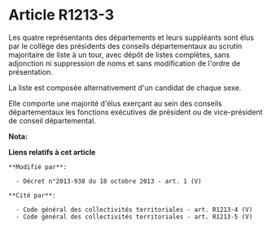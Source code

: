 # Article R1213-3

Les quatre représentants des départements et leurs suppléants sont élus par le collège des présidents des conseils
départementaux au scrutin majoritaire de liste à un tour, avec dépôt de listes complètes, sans adjonction ni suppression de
noms et sans modification de l'ordre de présentation. 

La liste est composée alternativement d'un candidat de chaque sexe. 

Elle comporte une majorité d'élus exerçant au sein des conseils départementaux les fonctions exécutives de président ou de
vice-président de conseil départemental.

**Nota:**



**Liens relatifs à cet article**

	**Modifié par**:

	  - Décret n°2013-938 du 18 octobre 2013 - art. 1 (V)

	**Cité par**:

	  - Code général des collectivités territoriales - art. R1213-4 (V)
	  - Code général des collectivités territoriales - art. R1213-5 (V)
